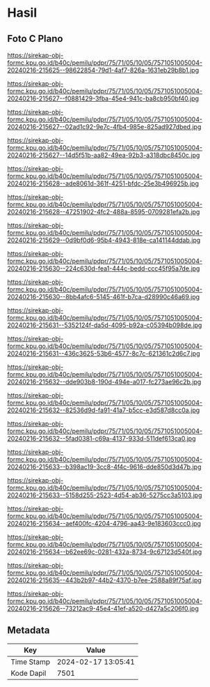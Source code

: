 # Hasil

## Foto C Plano

https://sirekap-obj-formc.kpu.go.id/b40c/pemilu/pdpr/75/71/05/10/05/7571051005004-20240216-215625--98622854-79d1-4af7-826a-1631eb29b8b1.jpg

https://sirekap-obj-formc.kpu.go.id/b40c/pemilu/pdpr/75/71/05/10/05/7571051005004-20240216-215627--f0881429-3fba-45e4-941c-ba8cb950bf40.jpg

https://sirekap-obj-formc.kpu.go.id/b40c/pemilu/pdpr/75/71/05/10/05/7571051005004-20240216-215627--02ad1c92-9e7c-4fb4-985e-825ad927dbed.jpg

https://sirekap-obj-formc.kpu.go.id/b40c/pemilu/pdpr/75/71/05/10/05/7571051005004-20240216-215627--14d5f51b-aa82-49ea-92b3-a318dbc8450c.jpg

https://sirekap-obj-formc.kpu.go.id/b40c/pemilu/pdpr/75/71/05/10/05/7571051005004-20240216-215628--ade8061d-361f-4251-bfdc-25e3b496925b.jpg

https://sirekap-obj-formc.kpu.go.id/b40c/pemilu/pdpr/75/71/05/10/05/7571051005004-20240216-215628--47251902-4fc2-488a-8595-0709281efa2b.jpg

https://sirekap-obj-formc.kpu.go.id/b40c/pemilu/pdpr/75/71/05/10/05/7571051005004-20240216-215629--0d9bf0d6-95b4-4943-818e-ca141144ddab.jpg

https://sirekap-obj-formc.kpu.go.id/b40c/pemilu/pdpr/75/71/05/10/05/7571051005004-20240216-215630--224c630d-fea1-444c-bedd-ccc45f95a7de.jpg

https://sirekap-obj-formc.kpu.go.id/b40c/pemilu/pdpr/75/71/05/10/05/7571051005004-20240216-215630--8bb4afc6-5145-461f-b7ca-d28990c46a69.jpg

https://sirekap-obj-formc.kpu.go.id/b40c/pemilu/pdpr/75/71/05/10/05/7571051005004-20240216-215631--5352124f-da5d-4095-b92a-c05394b098de.jpg

https://sirekap-obj-formc.kpu.go.id/b40c/pemilu/pdpr/75/71/05/10/05/7571051005004-20240216-215631--436c3625-53b6-4577-8c7c-621361c2d6c7.jpg

https://sirekap-obj-formc.kpu.go.id/b40c/pemilu/pdpr/75/71/05/10/05/7571051005004-20240216-215632--dde903b8-190d-494e-a017-fc273ae96c2b.jpg

https://sirekap-obj-formc.kpu.go.id/b40c/pemilu/pdpr/75/71/05/10/05/7571051005004-20240216-215632--82536d9d-fa91-41a7-b5cc-e3d587d8cc0a.jpg

https://sirekap-obj-formc.kpu.go.id/b40c/pemilu/pdpr/75/71/05/10/05/7571051005004-20240216-215632--5fad0381-c69a-4137-933d-511def613ca0.jpg

https://sirekap-obj-formc.kpu.go.id/b40c/pemilu/pdpr/75/71/05/10/05/7571051005004-20240216-215633--b398ac19-3cc8-4f4c-9616-dde850d3d47b.jpg

https://sirekap-obj-formc.kpu.go.id/b40c/pemilu/pdpr/75/71/05/10/05/7571051005004-20240216-215633--5158d255-2523-4d54-ab36-5275cc3a5103.jpg

https://sirekap-obj-formc.kpu.go.id/b40c/pemilu/pdpr/75/71/05/10/05/7571051005004-20240216-215634--aef400fc-4204-4796-aa43-9e183603ccc0.jpg

https://sirekap-obj-formc.kpu.go.id/b40c/pemilu/pdpr/75/71/05/10/05/7571051005004-20240216-215634--b62ee69c-0281-432a-8734-9c67123d540f.jpg

https://sirekap-obj-formc.kpu.go.id/b40c/pemilu/pdpr/75/71/05/10/05/7571051005004-20240216-215635--443b2b97-44b2-4370-b7ee-2588a89f75af.jpg

https://sirekap-obj-formc.kpu.go.id/b40c/pemilu/pdpr/75/71/05/10/05/7571051005004-20240216-215626--73212ac9-45e4-41ef-a520-d427a5c206f0.jpg


## Metadata

| Key        | Value               |
| ---------- | ------------------- |
| Time Stamp | 2024-02-17 13:05:41 |
| Kode Dapil | 7501                |



